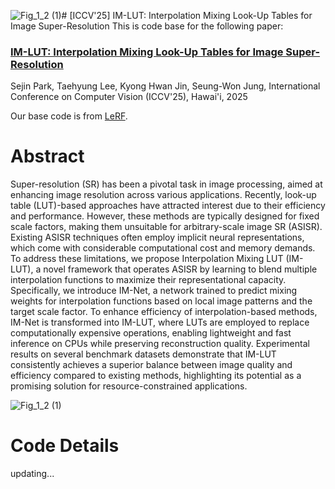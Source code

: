 ![Fig_1_2 (1)](https://github.com/user-attachments/assets/44bc09a2-803a-405c-88ac-fbc47f148925)# [ICCV'25] IM-LUT: Interpolation Mixing Look-Up Tables for Image Super-Resolution
This is code base for the following paper:

### [IM-LUT: Interpolation Mixing Look-Up Tables for Image Super-Resolution](https://arxiv.org/pdf/xxx)
Sejin Park, Taehyung Lee, Kyong Hwan Jin, Seung-Won Jung, International Conference on Computer Vision (ICCV'25), Hawai'i, 2025

Our base code is from [LeRF](https://github.com/ddlee-cn/LeRF-PyTorch).

# Abstract

Super-resolution (SR) has been a pivotal task in image processing, aimed at enhancing image resolution across various applications. Recently, look-up table (LUT)-based approaches have attracted interest due to their efficiency and performance. However, these methods are typically designed for fixed scale factors, making them unsuitable for arbitrary-scale image SR (ASISR). Existing ASISR techniques often employ implicit neural representations, which come with considerable computational cost and memory demands. To address these limitations, we propose Interpolation Mixing LUT (IM-LUT), a novel framework that operates ASISR by learning to blend multiple interpolation functions to maximize their representational capacity. Specifically, we introduce IM-Net, a network trained to predict mixing weights for interpolation functions based on local image patterns and the target scale factor. To enhance efficiency of interpolation-based methods, IM-Net is transformed into IM-LUT, where LUTs are employed to replace computationally expensive operations, enabling lightweight and fast inference on CPUs while preserving reconstruction quality. Experimental results on several benchmark datasets demonstrate that IM-LUT consistently achieves a superior balance between image quality and efficiency compared to existing methods, highlighting its potential as a promising solution for resource-constrained applications.

![Fig_1_2 (1)](https://github.com/user-attachments/assets/592af04b-9f1a-4e23-b4ad-d7d37668914a)

  
# Code Details
updating...


